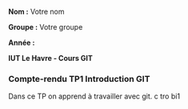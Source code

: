 **Nom :** Votre nom

**Groupe :** Votre groupe

**Année :**

**IUT Le Havre - Cours GIT**

### Compte-rendu TP1 Introduction GIT

Dans ce TP on apprend à travailler avec git.
c tro bi1
